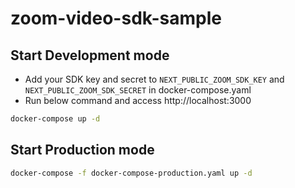 # zoom-video-sdk-sample

## Start Development mode

- Add your SDK key and secret to `NEXT_PUBLIC_ZOOM_SDK_KEY` and `NEXT_PUBLIC_ZOOM_SDK_SECRET` in docker-compose.yaml
- Run below command and access http://localhost:3000

```bash
docker-compose up -d
```

## Start Production mode

```bash
docker-compose -f docker-compose-production.yaml up -d
```
